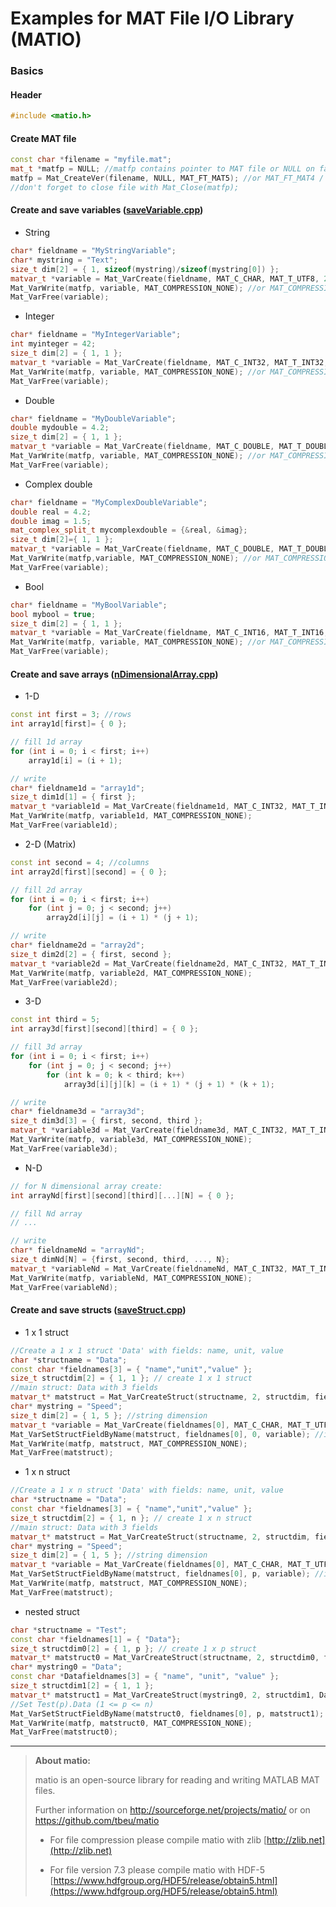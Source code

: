 # Examples for MAT File I/O Library (MATIO)


### Basics

#### Header
```cpp
#include <matio.h>
```

#### Create MAT file

```cpp
const char *filename = "myfile.mat";
mat_t *matfp = NULL; //matfp contains pointer to MAT file or NULL on failure
matfp = Mat_CreateVer(filename, NULL, MAT_FT_MAT5); //or MAT_FT_MAT4 / MAT_FT_MAT73
//don't forget to close file with Mat_Close(matfp);
```

#### Create and save variables ([saveVariable.cpp](https://github.com/NJannasch/matio-examples/blob/master/Examples/saveVariable.cpp))

- String

```cpp
char* fieldname = "MyStringVariable";
char* mystring = "Text";
size_t dim[2] = { 1, sizeof(mystring)/sizeof(mystring[0]) };
matvar_t *variable = Mat_VarCreate(fieldname, MAT_C_CHAR, MAT_T_UTF8, 2, dim, mystring, 0);
Mat_VarWrite(matfp, variable, MAT_COMPRESSION_NONE); //or MAT_COMPRESSION_ZLIB
Mat_VarFree(variable);
```

- Integer

```cpp
char* fieldname = "MyIntegerVariable";
int myinteger = 42;
size_t dim[2] = { 1, 1 };
matvar_t *variable = Mat_VarCreate(fieldname, MAT_C_INT32, MAT_T_INT32, 2, dim, &myinteger, 0);
Mat_VarWrite(matfp, variable, MAT_COMPRESSION_NONE); //or MAT_COMPRESSION_ZLIB
Mat_VarFree(variable);
```


- Double

```cpp
char* fieldname = "MyDoubleVariable";
double mydouble = 4.2;
size_t dim[2] = { 1, 1 };
matvar_t *variable = Mat_VarCreate(fieldname, MAT_C_DOUBLE, MAT_T_DOUBLE, 2, dim, &mydouble, 0);
Mat_VarWrite(matfp, variable, MAT_COMPRESSION_NONE); //or MAT_COMPRESSION_ZLIB
Mat_VarFree(variable);
```


- Complex double

```cpp
char* fieldname = "MyComplexDoubleVariable";
double real = 4.2;
double imag = 1.5;
mat_complex_split_t mycomplexdouble = {&real, &imag};
size_t dim[2]={ 1, 1 };
matvar_t *variable = Mat_VarCreate(fieldname, MAT_C_DOUBLE, MAT_T_DOUBLE, 2, dim, &mycomplexdouble, MAT_F_COMPLEX);
Mat_VarWrite(matfp,variable, MAT_COMPRESSION_NONE); //or MAT_COMPRESSION_ZLIB
Mat_VarFree(variable);
```


- Bool

```cpp
char* fieldname = "MyBoolVariable";
bool mybool = true;
size_t dim[2] = { 1, 1 };
matvar_t *variable = Mat_VarCreate(fieldname, MAT_C_INT16, MAT_T_INT16, 2, dim, &mybool, MAT_F_LOGICAL);
Mat_VarWrite(matfp, variable, MAT_COMPRESSION_NONE); //or MAT_COMPRESSION_ZLIB
Mat_VarFree(variable);
```

#### Create and save arrays ([nDimensionalArray.cpp](https://github.com/NJannasch/matio-examples/blob/master/Examples/nDimensionalArray.cpp))

- 1-D

```cpp
const int first = 3; //rows
int array1d[first]= { 0 };

// fill 1d array
for (int i = 0; i < first; i++)
	array1d[i] = (i + 1);

// write
char* fieldname1d = "array1d";
size_t dim1d[1] = { first };
matvar_t *variable1d = Mat_VarCreate(fieldname1d, MAT_C_INT32, MAT_T_INT32, 1, dim1d, &array1d, 0); //rank 1
Mat_VarWrite(matfp, variable1d, MAT_COMPRESSION_NONE);
Mat_VarFree(variable1d);

```

- 2-D (Matrix)

```cpp
const int second = 4; //columns
int array2d[first][second] = { 0 };

// fill 2d array
for (int i = 0; i < first; i++)
	for (int j = 0; j < second; j++)
		array2d[i][j] = (i + 1) * (j + 1);

// write
char* fieldname2d = "array2d";
size_t dim2d[2] = { first, second };
matvar_t *variable2d = Mat_VarCreate(fieldname2d, MAT_C_INT32, MAT_T_INT32, 2, dim2d, &array2d, 0); //rank 2
Mat_VarWrite(matfp, variable2d, MAT_COMPRESSION_NONE);
Mat_VarFree(variable2d);
```

- 3-D

```cpp
const int third = 5;
int array3d[first][second][third] = { 0 };

// fill 3d array
for (int i = 0; i < first; i++)
	for (int j = 0; j < second; j++)
		for (int k = 0; k < third; k++)
			array3d[i][j][k] = (i + 1) * (j + 1) * (k + 1);

// write
char* fieldname3d = "array3d";
size_t dim3d[3] = { first, second, third };
matvar_t *variable3d = Mat_VarCreate(fieldname3d, MAT_C_INT32, MAT_T_INT32, 3, dim3d, &array3d, 0); //rank 3
Mat_VarWrite(matfp, variable3d, MAT_COMPRESSION_NONE);
Mat_VarFree(variable3d);
```

- N-D

```cpp
// for N dimensional array create:
int arrayNd[first][second][third][...][N] = { 0 };

// fill Nd array
// ...

// write
char* fieldnameNd = "arrayNd";
size_t dimNd[N] = {first, second, third, ..., N};
matvar_t *variableNd = Mat_VarCreate(fieldnameNd, MAT_C_INT32, MAT_T_INT32, N, dimNd, &arrayNd, 0); //rank N
Mat_VarWrite(matfp, variableNd, MAT_COMPRESSION_NONE);
Mat_VarFree(variableNd);
```

#### Create and save structs ([saveStruct.cpp](https://github.com/NJannasch/matio-examples/blob/master/Examples/saveStruct.cpp))

- 1 x 1 struct

```cpp
//Create a 1 x 1 struct 'Data' with fields: name, unit, value
char *structname = "Data";
const char *fieldnames[3] = { "name","unit","value" };
size_t structdim[2] = { 1, 1 }; // create 1 x 1 struct
//main struct: Data with 3 fields
matvar_t* matstruct = Mat_VarCreateStruct(structname, 2, structdim, fieldnames, 3); 
char* mystring = "Speed";
size_t dim[2] = { 1, 5 }; //string dimension
matvar_t *variable = Mat_VarCreate(fieldnames[0], MAT_C_CHAR, MAT_T_UTF8, 2, dim, mystring, 0);
Mat_VarSetStructFieldByName(matstruct, fieldnames[0], 0, variable); //insert in Data.name
Mat_VarWrite(matfp, matstruct, MAT_COMPRESSION_NONE);
Mat_VarFree(matstruct);
```

- 1 x n struct

```cpp
//Create a 1 x n struct 'Data' with fields: name, unit, value
char *structname = "Data";
const char *fieldnames[3] = { "name","unit","value" };
size_t structdim[2] = { 1, n }; // create 1 x n struct
//main struct: Data with 3 fields
matvar_t* matstruct = Mat_VarCreateStruct(structname, 2, structdim, fieldnames, 3); 
char* mystring = "Speed";
size_t dim[2] = { 1, 5 }; //string dimension
matvar_t *variable = Mat_VarCreate(fieldnames[0], MAT_C_CHAR, MAT_T_UTF8, 2, dim, mystring, 0);
Mat_VarSetStructFieldByName(matstruct, fieldnames[0], p, variable); //insert Data(p).name (1 <= p <= n)
Mat_VarWrite(matfp, matstruct, MAT_COMPRESSION_NONE);
Mat_VarFree(matstruct);
```

- nested struct

```cpp
char *structname = "Test";
const char *fieldnames[1] = { "Data"};
size_t structdim0[2] = { 1, p }; // create 1 x p struct
matvar_t* matstruct0 = Mat_VarCreateStruct(structname, 2, structdim0, fieldnames, 1); //main struct: Test
char* mystring0 = "Data";
const char *Datafieldnames[3] = { "name", "unit", "value" };
size_t structdim1[2] = { 1, 1 };
matvar_t* matstruct1 = Mat_VarCreateStruct(mystring0, 2, structdim1, Datafieldnames, 3);
//Set Test(p).Data (1 <= p <= n)
Mat_VarSetStructFieldByName(matstruct0, fieldnames[0], p, matstruct1);
Mat_VarWrite(matfp, matstruct0, MAT_COMPRESSION_NONE);
Mat_VarFree(matstruct0);
```

----------


> **About matio:**
> 
> matio is an open-source library for reading and writing MATLAB MAT files. 
> 
> Further information on http://sourceforge.net/projects/matio/ or on https://github.com/tbeu/matio
> 
> - For file compression please compile matio with zlib
> [http://zlib.net](http://zlib.net)
> 
> - For file version 7.3 please compile matio with HDF-5
> [https://www.hdfgroup.org/HDF5/release/obtain5.html](https://www.hdfgroup.org/HDF5/release/obtain5.html)
